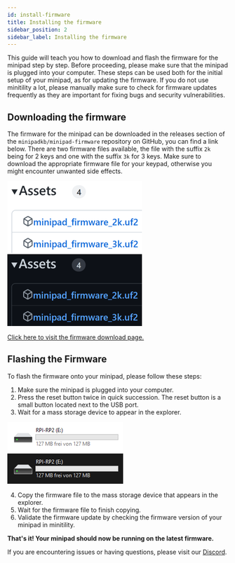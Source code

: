 ```yaml
---
id: install-firmware
title: Installing the firmware
sidebar_position: 2
sidebar_label: Installing the firmware
---
```


This guide will teach you how to download and flash the firmware for the minipad step by step. Before proceeding, please make sure that the minipad is plugged into your computer. These steps can be used both for the initial setup of your minipad, as for updating the firmware.
If you do not use minitility a lot, please manually make sure to check for firmware updates frequently as they are important for fixing bugs and security vulnerabilities. 

##  Downloading the firmware

The firmware for the minipad can be downloaded in the releases section of the `minipadkb/minipad-firmware` repository on GitHub, you can find a link below.
There are two firmware files available, the file with the suffix `2k` being for 2 keys and one with the suffix `3k` for 3 keys. Make sure to download the appropriate firmware file for your keypad, otherwise you might encounter unwanted side effects.

![firmwarefiles-light](./img/firmwarefiles-light.png#light)
![firmwarefiles-dark](./img/firmwarefiles-dark.png#dark)

[Click here to visit the firmware download page.](https://github.com/minipadKB/minipad-firmware-reloaded/releases)

## Flashing the Firmware

To flash the firmware onto your minipad, please follow these steps:

1. Make sure the minipad is plugged into your computer.
2. Press the reset button twice in quick succession. The reset button is a small button located next to the USB port.
3. Wait for a mass storage device to appear in the explorer.

![massstorage-light](./img/massstorage-light.png#light)
![massstorage-dark](./img/massstorage-dark.png#dark)

4. Copy the firmware file to the mass storage device that appears in the explorer.
5. Wait for the firmware file to finish copying.
6. Validate the firmware update by checking the firmware version of your minipad in minitility.

**That's it! Your minipad should now be running on the latest firmware.**

If you are encountering issues or having questions, please visit our [Discord](https://discord.gg/minipad).